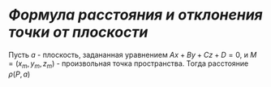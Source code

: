 # _Формула расстояния и отклонения точки от плоскости_

Пусть $a$ - плоскость, задананная уравнением  $Ax + By + Cz + D = 0$, и $M = (x_m , y_m , z_m)$ - произвольная точка пространства. Тогда расстояние $\rho(P, a)$



